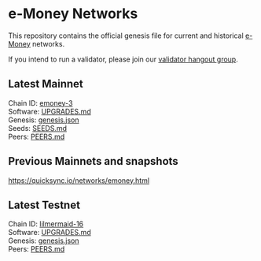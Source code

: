 # e-Money Networks

This repository contains the official genesis file for current and historical [e-Money](https://e-money.com) networks.

If you intend to run a validator, please join our [validator hangout group](https://t.me/joinchat/HBB5elfpWv8rADBFhhjbtg).

## Latest Mainnet

Chain ID: [emoney-3](emoney-3/README.md)  
Software: [UPGRADES.md](emoney-3/UPGRADES.md)  
Genesis:  [genesis.json](https://raw.githubusercontent.com/e-money/networks/master/emoney-3/genesis.json)  
Seeds: [SEEDS.md](emoney-3/SEEDS.md)  
Peers: [PEERS.md](emoney-3/PEERS.md)  

## Previous Mainnets and snapshots

https://quicksync.io/networks/emoney.html

## Latest Testnet

Chain ID: [lilmermaid-16](lilmermaid-16/README.md)  
Software: [UPGRADES.md](lilmermaid-16/UPGRADES.md)  
Genesis:  [genesis.json](https://raw.githubusercontent.com/e-money/networks/master/lilmermaid-16/genesis.json)  
Peers: [PEERS.md](lilmermaid-16/PEERS.md)  

